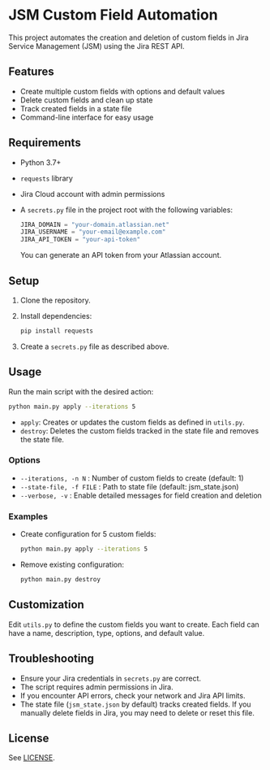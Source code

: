 # JSM Custom Field Automation

This project automates the creation and deletion of custom fields in Jira Service Management (JSM) using the Jira REST API.

## Features

- Create multiple custom fields with options and default values
- Delete custom fields and clean up state
- Track created fields in a state file
- Command-line interface for easy usage

## Requirements

- Python 3.7+
- `requests` library
- Jira Cloud account with admin permissions
- A `secrets.py` file in the project root with the following variables:
  
  ```python
  JIRA_DOMAIN = "your-domain.atlassian.net"
  JIRA_USERNAME = "your-email@example.com"
  JIRA_API_TOKEN = "your-api-token"
  ```

  You can generate an API token from your Atlassian account.

## Setup

1. Clone the repository.
2. Install dependencies:

   ```bash
   pip install requests
   ```

3. Create a `secrets.py` file as described above.

## Usage

Run the main script with the desired action:

```bash
python main.py apply --iterations 5
```

- `apply`: Creates or updates the custom fields as defined in `utils.py`.
- `destroy`: Deletes the custom fields tracked in the state file and removes the state file.

### Options

- `--iterations, -n N` : Number of custom fields to create (default: 1)
- `--state-file, -f FILE` : Path to state file (default: jsm_state.json)
- `--verbose, -v` : Enable detailed messages for field creation and deletion

### Examples

- Create configuration for 5 custom fields:

  ```bash
  python main.py apply --iterations 5
  ```

- Remove existing configuration:

  ```bash
  python main.py destroy
  ```

## Customization

Edit `utils.py` to define the custom fields you want to create. Each field can have a name, description, type, options, and default value.

## Troubleshooting

- Ensure your Jira credentials in `secrets.py` are correct.
- The script requires admin permissions in Jira.
- If you encounter API errors, check your network and Jira API limits.
- The state file (`jsm_state.json` by default) tracks created fields. If you manually delete fields in Jira, you may need to delete or reset this file.

## License

See [LICENSE](LICENSE).
